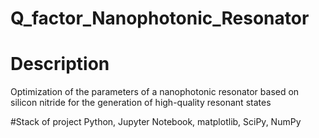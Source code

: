# Q_factor_Nanophotonic_Resonator

# Description
Optimization of the parameters of a nanophotonic resonator based on silicon nitride for the generation of high-quality resonant states

#Stack of project
Python, Jupyter Notebook, matplotlib, SciPy, NumPy


